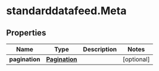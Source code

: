 # standarddatafeed.Meta

## Properties

Name | Type | Description | Notes
------------ | ------------- | ------------- | -------------
**pagination** | [**Pagination**](Pagination.md) |  | [optional] 


